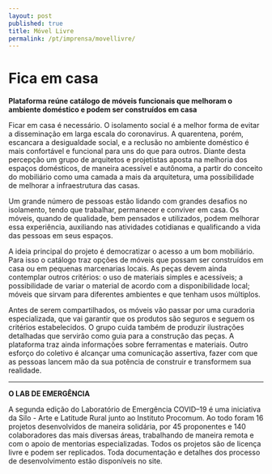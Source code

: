 ```yaml
---
layout: post
published: true
title: Móvel Livre
permalink: /pt/imprensa/movellivre/
---
```



# Fica em casa
**Plataforma reúne catálogo de móveis funcionais que melhoram o ambiente doméstico e podem ser construídos em casa**

Ficar em casa é necessário. O isolamento social é a melhor forma de evitar a disseminação em larga escala do coronavirus. A quarentena, porém, escancara a desigualdade social, e a reclusão no ambiente doméstico é mais confortável e funcional para uns do que para outros. Diante desta percepção um grupo de arquitetos e projetistas aposta na melhoria dos espaços domésticos, de maneira acessível e autônoma, a partir do conceito do mobiliário como uma camada a mais da arquitetura, uma possibilidade de melhorar a infraestrutura das casas.   

Um grande número de pessoas estão lidando com grandes desafios no isolamento, tendo que trabalhar, permanecer e conviver em casa. Os móveis, quando de qualidade, bem pensados e utilizados, podem melhorar essa experiência, auxiliando nas atividades cotidianas e qualificando a vida das pessoas em seus espaços.

A ideia principal do projeto é democratizar o  acesso a um bom mobiliário. Para isso o catálogo traz opções de móveis que possam ser construídos em casa ou em pequenas marcenarias locais. As peças devem ainda contemplar outros critérios: o uso de materiais simples e acessíveis; a possibilidade de variar o material de acordo com a disponibilidade local; móveis que sirvam para diferentes ambientes e que tenham usos múltiplos. 

Antes de serem compartilhados, os móveis vão passar por uma curadoria especializada, que vai garantir que os produtos são seguros e seguem os critérios estabelecidos. O grupo cuida também de produzir ilustrações detalhadas que servirão como guia para a construção das peças. A plataforma traz ainda informações sobre ferramentas e materiais. Outro esforço do coletivo é alcançar uma comunicação assertiva, fazer com que as pessoas lancem mão da sua potência de construir e transformem sua realidade. 
 
---

**O LAB DE EMERGÊNCIA**

A segunda edição do Laboratório de Emergência COVID–19 é uma iniciativa da Silo - Arte e Latitude Rural junto ao Instituto Procomum. Ao todo foram 16 projetos desenvolvidos de maneira solidária, por 45 proponentes e 140 colaboradores das mais diversas áreas, trabalhando de maneira remota e com o apoio de mentorias especializadas. Todos os projetos são de licença livre e podem ser replicados. Toda documentação e detalhes dos processo de desenvolvimento estão disponíveis no site.

